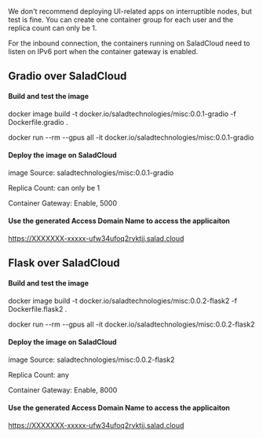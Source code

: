 
We don't recommend deploying UI-related apps on interruptible nodes, but test is fine. You can create one container group for each user and the replica count can only be 1.

For the inbound connection, the containers running on SaladCloud need to listen on IPv6 port when the container gateway is enabled.

## Gradio over SaladCloud 

#### Build and test the image
docker image build -t docker.io/saladtechnologies/misc:0.0.1-gradio -f Dockerfile.gradio .

docker run --rm --gpus all -it  docker.io/saladtechnologies/misc:0.0.1-gradio 

#### Deploy the image on SaladCloud
image Source: saladtechnologies/misc:0.0.1-gradio

Replica Count: can only be 1

Container Gateway: Enable, 5000

#### Use the generated Access Domain Name to access the applicaiton

https://XXXXXXX-xxxxx-ufw34ufoq2rvktjj.salad.cloud


## Flask over SaladCloud

#### Build and test the image
docker image build -t docker.io/saladtechnologies/misc:0.0.2-flask2 -f Dockerfile.flask2 .

docker run --rm  --gpus all -it  docker.io/saladtechnologies/misc:0.0.2-flask2 

#### Deploy the image on SaladCloud
image Source: saladtechnologies/misc:0.0.2-flask2 

Replica Count: any 

Container Gateway: Enable, 8000

#### Use the generated Access Domain Name to access the applicaiton

https://XXXXXXX-xxxxx-ufw34ufoq2rvktjj.salad.cloud


